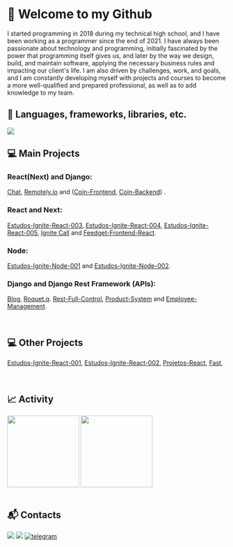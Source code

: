 <h1>👋 Welcome to my Github</h1>
<span>
I started programming in 2018 during my technical high school, and I have been working as a programmer since the end of 2021. I have always been passionate about technology and programming, initially fascinated by the power that programming itself gives us, and later by the way we design, build, and maintain software, applying the necessary business rules and impacting our client's life. I am also driven by challenges, work, and goals, and I am constantly developing myself with projects and courses to become a more well-qualified and prepared professional, as well as to add knowledge to my team.
</span>

<br>
<h2>🚀 Languages, frameworks, libraries, etc.</h2>
<a href="https://skillicons.dev">
   <img src="https://skillicons.dev/icons?i=typescript,js,react,next,nest,python,django" />
</a>

<br>
<h2>💻 Main Projects</h2>

<h3><strong>React(Next) and Django:</strong></h3>
<p>
<a target="_blank" href="https://github.com/dhomini-rabelo/chat">Chat</a>, <a target="_blank" href="https://github.com/dhomini-rabelo/remotely-store">Remotely.io</a> and
(<a target="_blank" href="https://github.com/dhomini-rabelo/Coin-Frontend">Coin-Frontend</a>, <a target="_blank" href="https://github.com/dhomini-rabelo/Coin-Backend">Coin-Backend</a>)
.
</p>

<h3><strong>React and Next:</strong></h3>
<p>
<a target="_blank" href="https://github.com/dhomini-rabelo/Estudos-Ignite-React-003">Estudos-Ignite-React-003</a>,
<a target="_blank" href="https://github.com/dhomini-rabelo/Estudos-Ignite-React-004">Estudos-Ignite-React-004</a>,
<a target="_blank" href="https://github.com/dhomini-rabelo/Estudos-Ignite-React-005">Estudos-Ignite-React-005</a>,
<a target="_blank" href="https://github.com/dhomini-rabelo/Ignite-Call">Ignite Call</a> and
<a target="_blank" href="https://github.com/dhomini-rabelo/Feedget-Frontend-React">Feedget-Frontend-React</a>.
</p>

<h3><strong>Node:</strong></h3>
<p>
<a target="_blank" href="https://github.com/dhomini-rabelo/Estudos-Ignite-Node-001">Estudos-Ignite-Node-001</a> and
<a target="_blank" href="https://github.com/dhomini-rabelo/Estudos-Ignite-Node-002">Estudos-Ignite-Node-002</a>.
<p>

<h3><strong>Django and Django Rest Framework (APIs):</strong></h3>
<p>
<a target="_blank" href="https://github.com/dhomini-rabelo/Blog">Blog</a>,
<a target="_blank" href="https://github.com/dhomini-rabelo/Roquet-q">Roquet.q</a>.
<a target="_blank" href="https://github.com/dhomini-rabelo/Rest-Full-Control">Rest-Full-Control</a>,
<a target="_blank" href="https://github.com/dhomini-rabelo/Product-System">Product-System</a> and
<a target="_blank" href="https://github.com/dhomini-rabelo/Employee-Management">Employee-Management</a>.
</p>

<br>
<h2>💻 Other Projects</h2>
<p>
<a target="_blank" href="https://github.com/dhomini-rabelo/Estudos-Ignite-React-001">Estudos-Ignite-React-001</a>,
<a target="_blank" href="https://github.com/dhomini-rabelo/Estudos-Ignite-React-002">Estudos-Ignite-React-002</a>,
<a target="_blank" href="https://github.com/dhomini-rabelo/Projetos-React">Projetos-React</a>,
<a href="https://github.com/dhomini-rabelo/Fast">Fast</a>,
</p>


<br>
<h2>📈 Activity</h2>

<div align="left">
  <img height="165em" 
  src="https://github-readme-stats.vercel.app/api?username=dhomini-rabelo&show_icons=true&theme=github&include_all_commits=true&count_private=true"/>
  <img height="165em" 
  src="https://github-readme-stats.vercel.app/api/top-langs/?username=dhomini-rabelo&layout=compact&langs_count=7&theme=github"/>
</div>

<br>
<h2>📬 Contacts</h2>

<div>
<a href="https://www.linkedin.com/in/dhomini-rabelo" target="_blank"><img src="https://img.shields.io/badge/-LinkedIn-%230077B5?style=for-the-badge&logo=linkedin&logoColor=white" target="_blank"></a>
<a href="mailto:dhominirabelo@gmail.com" target="_blank"><img src="https://img.shields.io/badge/Gmail-D14836?style=for-the-badge&logo=gmail&logoColor=white"></a>
<a href="https://t.me/fael_07" alt="Telegram" target="_blank">
    <img src="https://img.shields.io/badge/Telegram-2CA5E0?style=for-the-badge&logo=telegram&logoColor=white" alt="telegram">
  </a>
</div>